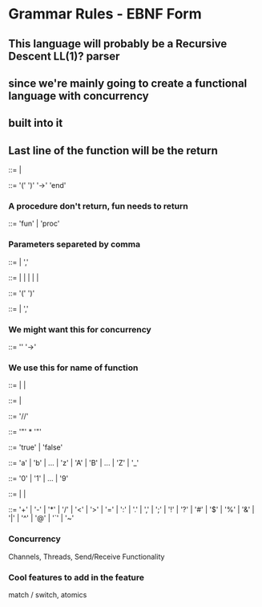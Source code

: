 # Grammar Rules - EBNF Form

## This language will probably be a Recursive Descent LL(1)? parser 
##  since we're mainly going to create a functional language with concurrency
##  built into it 

## Last line of the function will be the return 

<program> ::= <expression> | <definition> <program>

<definition> ::= <function-type> <identifier> '(' <parameters> ')' '->' <expression> 'end'

### A procedure don't return, fun needs to return 
<function-type> ::= 'fun' | 'proc'

### Parameters separeted by comma
<parameters> ::= <identifier> | <identifier> ',' <parameters>

<expression> ::= <function-call> | <identifier> | <number> | <string> | <boolean> | <lambda>

<function-call> ::= <expression> '(' <arguments> ')'

<arguments> ::= <expression> | <expression> ',' <arguments>
 
### We might want this for concurrency 
<lambda> ::= '\' <parameters> '->' <expression>

### We use this for name of function 
<identifier> ::= <letter> | <identifier> <letter> | <identifier> <digit>

<number> ::= <digit> | <number> <digit>

<comment> ::= '//'

<string> ::= '"' <char>* '"'

<boolean> ::= 'true' | 'false'

<letter> ::= 'a' | 'b' | ... | 'z' | 'A' | 'B' | ... | 'Z' | '_' 

<digit> ::= '0' | '1' | ... | '9'

<char> ::= <letter> | <digit> | <symbol>

<symbol> ::= '+' | '-' | '*' | '/' | '<' | '>' | '=' | ':' | '.' | ',' | ';' | '!' | '?' | '#' | '$' | '%' | '&' | '|' | '^' | '@' | '`' | '~'


### Concurrency 
Channels, Threads, Send/Receive Functionality 

### Cool features to add in the feature 
match / switch, atomics 
